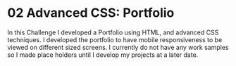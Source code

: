 # 02 Advanced CSS: Portfolio
In this Challenge I developed a Portfolio using HTML, and advanced CSS techniques.  I developed the portfolio
to have mobile responsiveness to be viewed on different sized screens. I currently do not have any work samples 
so I made place holders until I develop my projects at a later date.  







